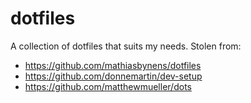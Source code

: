 # dotfiles
A collection of dotfiles that suits my needs. Stolen from:

- https://github.com/mathiasbynens/dotfiles
- https://github.com/donnemartin/dev-setup
- https://github.com/matthewmueller/dots
